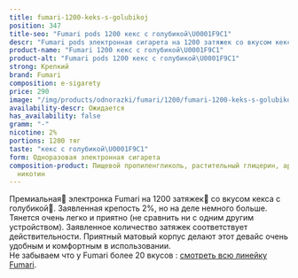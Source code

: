 ```yaml
---
title: fumari-1200-keks-s-golubikoj
position: 347
title-seo: "Fumari pods 1200 кекс с голубикой\U0001F9C1"
descr: "Fumari pods электронная сигарета на 1200 затяжек со вкусом кекса с голубикой\U0001F9C1"
product-name: "Fumari 1200 кекс с голубикой\U0001F9C1"
product-alt: "Fumari pods 1200 кекс с голубикой\U0001F9C1"
strong: Крепкий
brand: Fumari
composition: e-sigarety
price: 290
image: "/img/products/odnorazki/fumari/1200/fumari-1200-keks-s-golubikoj.png"
availability-descr: Ожидается
has_availability: false
gramm: "-"
nicotine: 2%
portions: 1200 тяг
taste: "кекс с голубикой\U0001F9C1"
form: Одноразовая электронная сигарета
composition-product: Пищевой пропиленгликоль, растительный глицерин, ароматизатор,
  никотин
---
```


Премиальная🥇 электронка Fumari на 1200 затяжек💨 со вкусом кекса с голубикой🧁. Заявленная крепость 2%, но на деле немного больше. Тянется очень легко и приятно (не сравнить ни с одним другим устройством). Заявленное количество затяжек соответствует действительности. Приятный матовый корпус делают этот девайс очень удобным и комфортным в использовании.<br>
Не забываем что у Fumari более 20 вкусов : [смотреть всю линейку Fumari](/fumari).